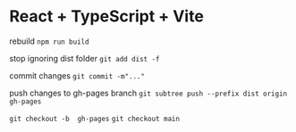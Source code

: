 # React + TypeScript + Vite

rebuild `npm run build`

stop ignoring dist folder `git add dist -f`

commit changes `git commit -m"..."`

push changes to gh-pages branch `git subtree push --prefix dist origin gh-pages`


`git checkout -b  gh-pages`
`git checkout main`
